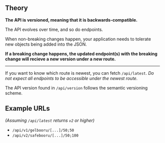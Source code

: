 ## Theory

**The API is versioned, meaning that it is backwards-compatible.**

The API evolves over time, and so do endpoints.

When non-breaking changes happen, your application needs to tolerate new objects being added into the JSON.

**If a breaking change happens, the updated endpoint(s) with the breaking change will recieve a new version under a new route.**

---

If you want to know which route is newest, you can fetch `/api/latest`. *Do not expect all endpoints to be accessible under the newest route.*

The API version found in `/api/version` follows the semantic versioning scheme.

## Example URLs

*(Assuming `/api/latest` returns `v2` or higher)*

- `/api/v1/gelbooru/[...]/50;50`
- `/api/v2/safebooru/[...]/50;100`